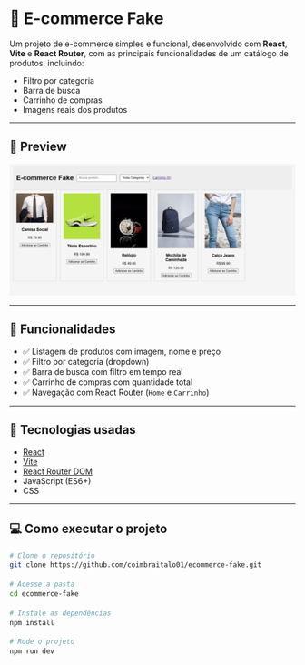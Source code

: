 # 🛒 E-commerce Fake

Um projeto de e-commerce simples e funcional, desenvolvido com **React**, **Vite** e **React Router**, com as principais funcionalidades de um catálogo de produtos, incluindo:

- Filtro por categoria
- Barra de busca
- Carrinho de compras
- Imagens reais dos produtos

---

## 📸 Preview

[![Preview do Projeto](./preview.png)](https://github.com/Coimbraitalo01/ecommerce-fake/blob/main/preview.png)

---

## 🚀 Funcionalidades

- ✅ Listagem de produtos com imagem, nome e preço
- ✅ Filtro por categoria (dropdown)
- ✅ Barra de busca com filtro em tempo real
- ✅ Carrinho de compras com quantidade total
- ✅ Navegação com React Router (`Home` e `Carrinho`)

---

## 🧪 Tecnologias usadas

- [React](https://react.dev/)
- [Vite](https://vitejs.dev/)
- [React Router DOM](https://reactrouter.com/)
- JavaScript (ES6+)
- CSS

---

## 💻 Como executar o projeto

```bash
# Clone o repositório
git clone https://github.com/coimbraitalo01/ecommerce-fake.git

# Acesse a pasta
cd ecommerce-fake

# Instale as dependências
npm install

# Rode o projeto
npm run dev

